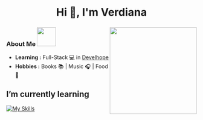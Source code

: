 <h1 align="center">Hi 👋, I'm Verdiana </h1>

### <img align='right' src="https://media.giphy.com/media/ieyl9zmCjO4b4t6qoY/giphy.gif" width="230">

### About Me <img src="https://media.giphy.com/media/VgCDAzcKvsR6OM0uWg/giphy.gif" width="50">
-  **Learning :** Full-Stack 💻 in [Develhope](https://www.develhope.co/it/sign-up/)
-  **Hobbies :** Books 📚 | Music 🎧 | Food 🍜

## I’m currently learning
[![My Skills](https://skillicons.dev/icons?i=html,css,js,react)](https://skillicons.dev)




